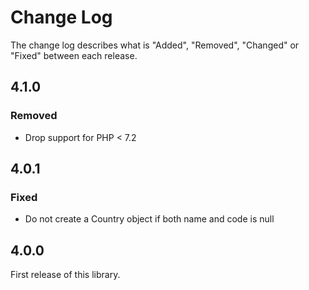 # Change Log

The change log describes what is "Added", "Removed", "Changed" or "Fixed" between each release.

## 4.1.0

### Removed

- Drop support for PHP < 7.2

## 4.0.1

### Fixed

- Do not create a Country object if both name and code is null 

## 4.0.0

First release of this library. 
